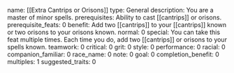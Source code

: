 name: [[Extra Cantrips or Orisons]]
type: General
description: You are a master of minor spells.
prerequisites: Ability to cast [[cantrips]] or orisons.
prerequisite_feats: 0
benefit: Add two [[cantrips]] to your [[cantrips]] known or two orisons to your orisons known.
normal: 0
special: You can take this feat multiple times. Each time you do, add two [[cantrips]] or orisons to your spells known.
teamwork: 0
critical: 0
grit: 0
style: 0
performance: 0
racial: 0
companion_familiar: 0
race_name: 0
note: 0
goal: 0
completion_benefit: 0
multiples: 1
suggested_traits: 0
